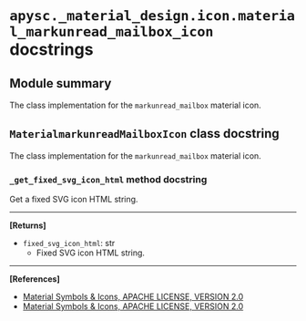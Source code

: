 # `apysc._material_design.icon.material_markunread_mailbox_icon` docstrings

## Module summary

The class implementation for the `markunread_mailbox` material icon.

## `MaterialmarkunreadMailboxIcon` class docstring

The class implementation for the `markunread_mailbox` material icon.

### `_get_fixed_svg_icon_html` method docstring

Get a fixed SVG icon HTML string.<hr>

**[Returns]**

- `fixed_svg_icon_html`: str
  - Fixed SVG icon HTML string.

<hr>

**[References]**

- [Material Symbols & Icons, APACHE LICENSE, VERSION 2.0](https://fonts.google.com/icons?icon.size=24&icon.color=%23e8eaed)
- [Material Symbols & Icons, APACHE LICENSE, VERSION 2.0](https://www.apache.org/licenses/LICENSE-2.0.html)